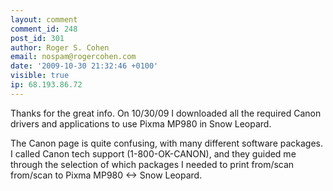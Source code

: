 ```yaml
---
layout: comment
comment_id: 248
post_id: 301
author: Roger S. Cohen
email: nospam@rogercohen.com
date: '2009-10-30 21:32:46 +0100'
visible: true
ip: 68.193.86.72
---
```

Thanks for the great info.  On 10/30/09 I downloaded all the required Canon drivers and applications to use Pixma MP980 in Snow Leopard.  

The Canon page is quite confusing, with many different software packages.  I called Canon tech support (1-800-OK-CANON), and they guided me through the selection of which packages I needed to print from/scan from/scan to Pixma MP980 <-> Snow Leopard.

